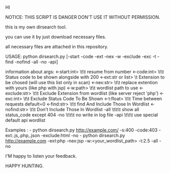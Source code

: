 HI

NOTICE:
THIS SCRIPT IS DANGER DON'T USE IT WITHOUT PERMISSION.

this is my own dirsearch tool.

you can use it by just download necessary files.

all necessary files are attached in this repository.

USAGE:
        python dirsearch.py <url> [-start -code -ext -nex -w -exclude -exc -t -find -nofind -all -no -api]

information about args:
        <-start:int> \t\t resume from number
        <-code:int> \t\t Status code to be shown alongside with 200
        <-ext:str or list> \t Extension to be chosed (will use this list only in scan)
        <-nex:str> \t\t replace extention with yours (like php with jsp)
        <-w:path> \t\t wordlist path to use
        <-exclude:str> \t\t Exclude Extension from wordlist (like server reject 'php')
        <-exc:int> \t\t Exclude Status Code To Be Shown
        <-t:float> \t\t Time between requests default=0
        <-find:str> \t\t find And Include Those In Wordlist
        <-nofind:str> \t\t Don't Include Those In Wordlist
        -all \t\t\t show all status_code except 404
        -no \t\t\t no write in log file
        -api \t\t\t use special default api wordlist

Examples :
        - python dirsearch.py http://example.com/ -s:400 -code:403 -ext:.js,.php,.json -exclude:html -no
				- python dirsearch.py http://example.com -ext:php -nex:jsp -w:<your_wordlist_path> -t:2.5 -all -no

I'M happy to listen your feedback.

HAPPY HUNTING.

